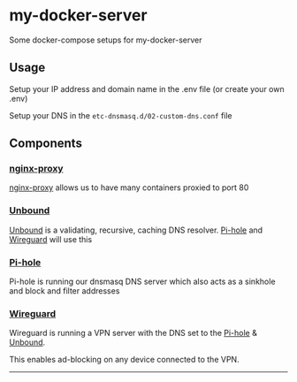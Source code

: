 # my-docker-server
Some docker-compose setups for my-docker-server

## Usage

Setup your IP address and domain name in the .env file (or create your own .env)

Setup your DNS in the `etc-dnsmasq.d/02-custom-dns.conf` file

## Components

### [nginx-proxy]

[nginx-proxy] allows us to have many containers proxied to port 80

### [Unbound]

[Unbound] is a validating, recursive, caching DNS resolver. [Pi-hole] and [Wireguard] will use this

### [Pi-hole]

Pi-hole is running our dnsmasq DNS server which also acts as a sinkhole and block and filter addresses

### [Wireguard]

Wireguard is running a VPN server with the DNS set to the [Pi-hole] & [Unbound].

This enables ad-blocking on any device connected to the VPN.


------

[nginx-proxy]: https://github.com/nginx-proxy/nginx-proxy
[Unbound]: https://nlnetlabs.nl/projects/unbound/about/
[Pi-hole]: https://pi-hole.net/
[wireguard]: http://wireguard.com